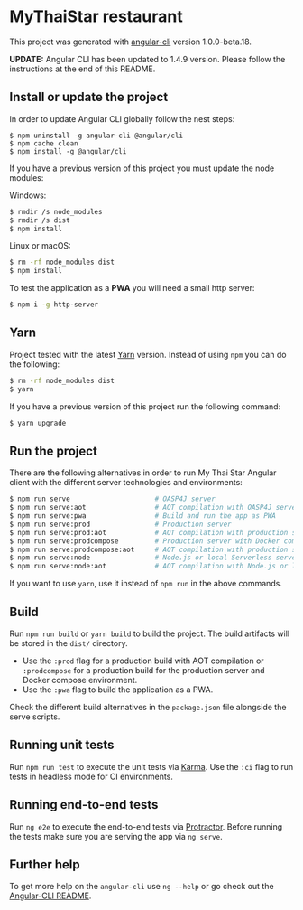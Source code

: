 # MyThaiStar restaurant

This project was generated with [angular-cli](https://github.com/angular/angular-cli) version 1.0.0-beta.18.

**UPDATE:** Angular CLI has been updated to 1.4.9 version. Please follow the instructions at the end of this README. 

## Install or update the project

In order to update Angular CLI globally follow the nest steps:

```
$ npm uninstall -g angular-cli @angular/cli 
$ npm cache clean
$ npm install -g @angular/cli 
```

If you have a previous version of this project you must update the node modules:

Windows:
```bash
$ rmdir /s node_modules
$ rmdir /s dist
$ npm install
```

Linux or macOS:
```bash
$ rm -rf node_modules dist
$ npm install
```

To test the application as a **PWA** you will need a small http server:

```bash
$ npm i -g http-server
```

## Yarn

Project tested with the latest [Yarn](https://yarnpkg.com/lang/en/) version. Instead of using `npm` you can do the following:

```bash
$ rm -rf node_modules dist
$ yarn
```

If you have a previous version of this project run the following command:

```bash
$ yarn upgrade
```

## Run the project
There are the following alternatives in order to run My Thai Star Angular client with the different server technologies and environments:

```bash
$ npm run serve                     # OASP4J server
$ npm run serve:aot                 # AOT compilation with OASP4J server
$ npm run serve:pwa                 # Build and run the app as PWA
$ npm run serve:prod                # Production server
$ npm run serve:prod:aot            # AOT compilation with production server
$ npm run serve:prodcompose         # Production server with Docker compose
$ npm run serve:prodcompose:aot     # AOT compilation with production server with Docker compose
$ npm run serve:node                # Node.js or local Serverless server
$ npm run serve:node:aot            # AOT compilation with Node.js or local Serverless server
```

If you want to use `yarn`, use it instead of `npm run` in the above commands. 

## Build

Run `npm run build` or `yarn build` to build the project. The build artifacts will be stored in the `dist/` directory. 

- Use the `:prod` flag for a production build with AOT compilation or `:prodcompose` for a production build for the production server and Docker compose environment.
- Use the `:pwa` flag to build the application as a PWA. 

Check the different build alternatives in the `package.json` file alongside the serve scripts. 

## Running unit tests

Run `npm run test` to execute the unit tests via [Karma](https://karma-runner.github.io). Use the `:ci` flag to run tests in headless mode for CI environments. 

## Running end-to-end tests

Run `ng e2e` to execute the end-to-end tests via [Protractor](http://www.protractortest.org/).
Before running the tests make sure you are serving the app via `ng serve`.

## Further help

To get more help on the `angular-cli` use `ng --help` or go check out the [Angular-CLI README](https://github.com/angular/angular-cli/blob/master/README.md).

